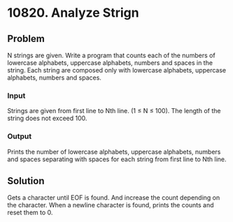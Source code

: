 # 10820. Analyze Strign

## Problem
N strings are given. Write a program that counts each of the numbers of lowercase alphabets, uppercase alphabets, numbers and spaces in the string. Each string are composed only with lowercase alphabets, uppercase alphabets, numbers and spaces.

### Input
Strings are given from first line to Nth line. (1 ≤ N ≤ 100). The length of the string does not exceed 100.

### Output
Prints the number of lowercase alphabets, uppercase alphabets, numbers and spaces separating with spaces for each string from first line to Nth line.

## Solution
Gets a character until EOF is found. And increase the count depending on the character. When a newline character is found, prints the counts and reset them to 0.

